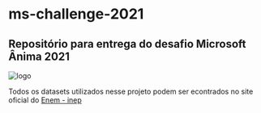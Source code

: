 # ms-challenge-2021
## Repositório para entrega do desafio Microsoft Ânima 2021

![logo](https://i.imgur.com/jxPRyD4.jpeg)

Todos os datasets utilizados nesse projeto podem ser econtrados no site oficial do [Enem - inep](https://www.gov.br/inep/pt-br/acesso-a-informacao/dados-abertos/microdados/enem)
